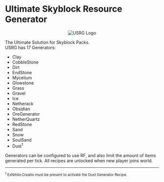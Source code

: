 # Ultimate Skyblock Resource Generator
<p align="center">
  <img src="https://raw.githubusercontent.com/rafacost/ultimatecobblegen/master/src/main/resources/assets/ultimatecobblegen/textures/wiki/usrg_logo.png" alt="USRG Logo"/>
</p>
The Ultimate Solution for Skyblock Packs.
<br/>
USRG has 17 Generators:
<ul>
  <li>Clay</li>
  <li>CobbleStone</li>
  <li>Dirt</li>
  <li>EndStone</li>
  <li>Mycelium</li>
  <li>Glowstone</li>
  <li>Grass</li>
  <li>Gravel</li>
  <li>Ice</li>
  <li>Netherack</li> 
  <li>Obsidian</li>
  <li>OreGenerator</li>
  <li>NetherQuartz</li>
  <li>RedStone</li>
  <li>Sand</li>
  <li>Snow</li>
  <li>SoulSand</li>
  <li>Dust<sup>1</sup></li>
</ul>
Generators can be configured to use RF, and also limit the amount of Items generated per tick.
All recipes are unlocked when new player joins world.<br/>
<hr/>
<small>
<sup>1</sup> ExNihilo:Creatio must be present to activate the Dust Generator Recipe.
</small>
